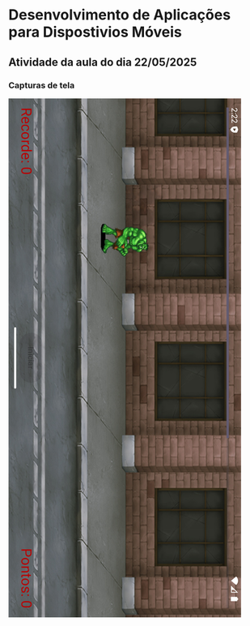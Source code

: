 # Desenvolvimento de Aplicações para Dispostivios Móveis
## Atividade da aula do dia 22/05/2025
### Capturas de tela
![imagem 1](img1.png)